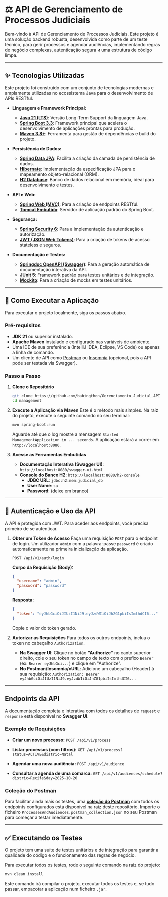 # ⚖️ API de Gerenciamento de Processos Judiciais

Bem-vindo à API de Gerenciamento de Processos Judiciais. Este projeto é uma solução backend robusta, desenvolvida como parte de um teste técnico, para gerir processos e agendar audiências, implementando regras de negócio complexas, autenticação segura и uma estrutura de código limpa.

---

## ✨ Tecnologias Utilizadas

Este projeto foi construído com um conjunto de tecnologias modernas e amplamente utilizadas no ecossistema Java para o desenvolvimento de APIs RESTful.

* **Linguagem e Framework Principal:**
    * [**Java 21 (LTS)**](https://www.oracle.com/java/): Versão Long-Term Support da linguagem Java.
    * [**Spring Boot 3.3**](https://spring.io/projects/spring-boot): Framework principal que acelera o desenvolvimento de aplicações prontas para produção.
    * [**Maven 3.8+**](https://maven.apache.org/): Ferramenta para gestão de dependências e build do projeto.

* **Persistência de Dados:**
    * [**Spring Data JPA**](https://spring.io/projects/spring-data-jpa): Facilita a criação da camada de persistência de dados.
    * [**Hibernate**](https://hibernate.org/): Implementação da especificação JPA para o mapeamento objeto-relacional (ORM).
    * [**H2 Database**](https://www.h2database.com/): Banco de dados relacional em memória, ideal para desenvolvimento e testes.

* **API e Web:**
    * [**Spring Web (MVC)**](https://docs.spring.io/spring-framework/reference/web/webmvc.html): Para a criação de endpoints RESTful.
    * [**Tomcat Embutido**](https://tomcat.apache.org/): Servidor de aplicação padrão do Spring Boot.

* **Segurança:**
    * [**Spring Security 6**](https://spring.io/projects/spring-security): Para a implementação da autenticação e autorização.
    * [**JWT (JSON Web Tokens)**](https://jwt.io/): Para a criação de tokens de acesso stateless e seguros.

* **Documentação e Testes:**
    * [**Springdoc OpenAPI (Swagger)**](https://springdoc.org/): Para a geração automática de documentação interativa da API.
    * [**JUnit 5**](https://junit.org/junit5/): Framework padrão para testes unitários e de integração.
    * [**Mockito**](https://site.mockito.org/): Para a criação de mocks em testes unitários.

---

## 🚀 Como Executar a Aplicação

Para executar o projeto localmente, siga os passos abaixo.

### Pré-requisitos

* **JDK 21** ou superior instalado.
* **Apache Maven** instalado e configurado nas variáveis de ambiente.
* Uma IDE de sua preferência (IntelliJ IDEA, Eclipse, VS Code) ou apenas a linha de comando.
* Um cliente de API como [Postman](https://www.postman.com/) ou [Insomnia](https://insomnia.rest/) (opcional, pois a API pode ser testada via Swagger).

### Passo a Passo

1.  **Clone o Repositório**
    ```bash
    git clone https://github.com/babingthon/Gerenciamento_Judicial_API
    cd management
    ```

2.  **Execute a Aplicação via Maven**
    Este é o método mais simples. Na raiz do projeto, execute o seguinte comando no seu terminal:
    ```bash
    mvn spring-boot:run
    ```
    Aguarde até que o log mostre a mensagem `Started ManagementApplication in ... seconds`. A aplicação estará a correr em `http://localhost:8080`.

3.  **Acesse as Ferramentas Embutidas**
    * **Documentação Interativa (Swagger UI)**:
        `http://localhost:8080/swagger-ui.html`
    * **Console do Banco H2**:
        `http://localhost:8080/h2-console`
        * **JDBC URL**: `jdbc:h2:mem:judicial_db`
        * **User Name**: `sa`
        * **Password**: (deixe em branco)

---

## 🔑 Autenticação e Uso da API

A API é protegida com JWT. Para aceder aos endpoints, você precisa primeiro de se autenticar.

1.  **Obter um Token de Acesso**
    Faça uma requisição `POST` para o endpoint de login. Um utilizador `admin` com a palavra-passe `password` é criado automaticamente na primeira inicialização da aplicação.

    `POST /api/v1/auth/login`

    **Corpo da Requisição (Body):**
    ```json
    {
      "username": "admin",
      "password": "password"
    }
    ```
    **Resposta:**
    ```json
    {
      "token": "eyJhbGciOiJIUzI1NiJ9.eyJzdWIiOiJhZG1pbiIsImlhdCI6..."
    }
    ```
    Copie o valor do token gerado.

2.  **Autorizar as Requisições**
    Para todos os outros endpoints, inclua o token no cabeçalho `Authorization`.

    * **Na Swagger UI**: Clique no botão **"Authorize"** no canto superior direito, cole o seu token no campo de texto com o prefixo `Bearer ` (ex: `Bearer eyJhbGci...`) e clique em "Authorize".
    * **No Postman/Insomnia/cURL**: Adicione um cabeçalho (Header) à sua requisição:
        `Authorization: Bearer eyJhbGciOiJIUzI1NiJ9.eyJzdWIiOiJhZG1pbiIsImlhdCI6...`

---

## Endpoints da API

A documentação completa e interativa com todos os detalhes de `request` e `response` está disponível no **Swagger UI**.

### Exemplo de Requisições

* **Criar um novo processo:**
    `POST /api/v1/process`

* **Listar processos (com filtros):**
    `GET /api/v1/process?status=ACTIVE&distric=Natal`

* **Agendar uma nova audiência:**
    `POST /api/v1/audience`

* **Consultar a agenda de uma comarca:**
    `GET /api/v1/audiences/schedule?distric=Recife&day=2025-10-20`

###  Coleção do Postman

Para facilitar ainda mais os testes, uma [**coleção do Postman**](./ProcessesAndAudiences.postman_collection.json) com todos os endpoints configurados está disponível na raiz deste repositório. Importe o ficheiro `ProcessesAndAudiences.postman_collection.json` no seu Postman para começar a testar imediatamente.

---

## ✅ Executando os Testes

O projeto tem uma suíte de testes unitários e de integração para garantir a qualidade do código e o funcionamento das regras de negócio.

Para executar todos os testes, rode o seguinte comando na raiz do projeto:
```bash
mvn clean install
```
Este comando irá compilar o projeto, executar todos os testes e, se tudo passar, empacotar a aplicação num ficheiro `.jar`.

